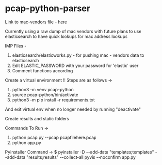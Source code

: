 # pcap-python-parser

Link to mac-vendors file - [here](https://drive.google.com/file/d/1g3bEM2UwhTfZIG3CDh-zTg6mESr2IbgC/view?usp=sharing)

Currently using a raw dump of mac vendors with future plans to use elasticsearch to have quick lookups for mac address lookups

IMP Files - 
1. elasticsearch/elasticworks.py - for pushing mac - vendors data to elasticsearch
2. Edit ELASTIC_PASSWORD with your password for 'elastic' user
3. Comment functions according

Create a virtual environment !! Steps are as follows ->
1. python3 -m venv pcap-python
2. source pcap-python/bin/activate
3. python3 -m pip install -r requirements.txt

And exit virtual env when no longer needed by running "deactivate"

Create results and static folders

Commands To Run ->
1. python pcap.py --pcap pcapfilehere.pcap
2. python app.py

PyInstaller Command ->
$ pyinstaller -D --add-data "templates;templates" --add-data "results;results" --collect-all pyvis --noconfirm app.py